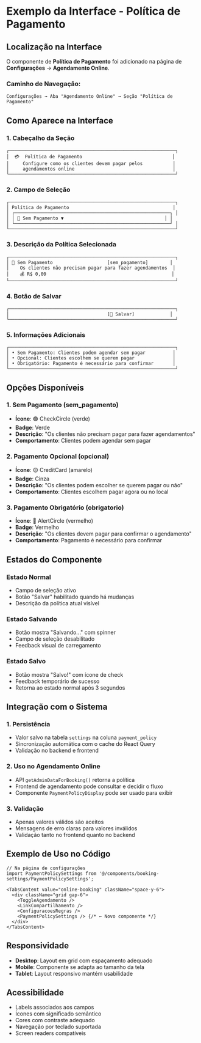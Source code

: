 # Exemplo da Interface - Política de Pagamento

## Localização na Interface

O componente de **Política de Pagamento** foi adicionado na página de **Configurações** → **Agendamento Online**.

### Caminho de Navegação:
```
Configurações → Aba "Agendamento Online" → Seção "Política de Pagamento"
```

## Como Aparece na Interface

### 1. Cabeçalho da Seção
```
┌─────────────────────────────────────────────────────────────┐
│  💳  Política de Pagamento                                 │
│     Configure como os clientes devem pagar pelos           │
│     agendamentos online                                    │
└─────────────────────────────────────────────────────────────┘
```

### 2. Campo de Seleção
```
┌─────────────────────────────────────────────────────────────┐
│ Política de Pagamento                                      │
│ ┌─────────────────────────────────────────────────────────┐ │
│ │ 🔴 Sem Pagamento ▼                                     │ │
│ └─────────────────────────────────────────────────────────┘ │
└─────────────────────────────────────────────────────────────┘
```

### 3. Descrição da Política Selecionada
```
┌─────────────────────────────────────────────────────────────┐
│ 🔴 Sem Pagamento                    [sem_pagamento]        │
│    Os clientes não precisam pagar para fazer agendamentos  │
│    💰 R$ 0,00                                              │
└─────────────────────────────────────────────────────────────┘
```

### 4. Botão de Salvar
```
┌─────────────────────────────────────────────────────────────┐
│                                    [💾 Salvar]             │
└─────────────────────────────────────────────────────────────┘
```

### 5. Informações Adicionais
```
┌─────────────────────────────────────────────────────────────┐
│ • Sem Pagamento: Clientes podem agendar sem pagar          │
│ • Opcional: Clientes escolhem se querem pagar              │
│ • Obrigatório: Pagamento é necessário para confirmar       │
└─────────────────────────────────────────────────────────────┘
```

## Opções Disponíveis

### 1. Sem Pagamento (sem_pagamento)
- **Ícone**: 🟢 CheckCircle (verde)
- **Badge**: Verde
- **Descrição**: "Os clientes não precisam pagar para fazer agendamentos"
- **Comportamento**: Clientes podem agendar sem pagar

### 2. Pagamento Opcional (opcional)
- **Ícone**: 🟡 CreditCard (amarelo)
- **Badge**: Cinza
- **Descrição**: "Os clientes podem escolher se querem pagar ou não"
- **Comportamento**: Clientes escolhem pagar agora ou no local

### 3. Pagamento Obrigatório (obrigatorio)
- **Ícone**: 🔴 AlertCircle (vermelho)
- **Badge**: Vermelho
- **Descrição**: "Os clientes devem pagar para confirmar o agendamento"
- **Comportamento**: Pagamento é necessário para confirmar

## Estados do Componente

### Estado Normal
- Campo de seleção ativo
- Botão "Salvar" habilitado quando há mudanças
- Descrição da política atual visível

### Estado Salvando
- Botão mostra "Salvando..." com spinner
- Campo de seleção desabilitado
- Feedback visual de carregamento

### Estado Salvo
- Botão mostra "Salvo!" com ícone de check
- Feedback temporário de sucesso
- Retorna ao estado normal após 3 segundos

## Integração com o Sistema

### 1. Persistência
- Valor salvo na tabela `settings` na coluna `payment_policy`
- Sincronização automática com o cache do React Query
- Validação no backend e frontend

### 2. Uso no Agendamento Online
- API `getAdminDataForBooking()` retorna a política
- Frontend de agendamento pode consultar e decidir o fluxo
- Componente `PaymentPolicyDisplay` pode ser usado para exibir

### 3. Validação
- Apenas valores válidos são aceitos
- Mensagens de erro claras para valores inválidos
- Validação tanto no frontend quanto no backend

## Exemplo de Uso no Código

```tsx
// Na página de configurações
import PaymentPolicySettings from '@/components/booking-settings/PaymentPolicySettings';

<TabsContent value="online-booking" className="space-y-6">
  <div className="grid gap-6">
    <ToggleAgendamento />
    <LinkCompartilhamento />
    <ConfiguracoesRegras />
    <PaymentPolicySettings /> {/* ← Novo componente */}
  </div>
</TabsContent>
```

## Responsividade

- **Desktop**: Layout em grid com espaçamento adequado
- **Mobile**: Componente se adapta ao tamanho da tela
- **Tablet**: Layout responsivo mantém usabilidade

## Acessibilidade

- Labels associados aos campos
- Ícones com significado semântico
- Cores com contraste adequado
- Navegação por teclado suportada
- Screen readers compatíveis

